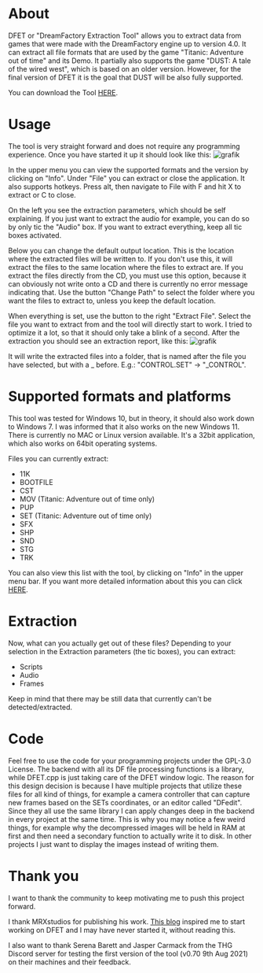 # About
DFET or "DreamFactory Extraction Tool" allows you to extract data from games that were made with the DreamFactory engine up to version 4.0.
It can extract all file formats that are used by the game "Titanic: Adventure out of time" and its Demo. It partially also supports the game "DUST: A tale of the wired west", which is based on an older version. However, for the final version of DFET it is the goal that DUST will be also fully supported.

You can download the Tool [HERE](https://github.com/M3tox/DFET/releases/tag/0.89).

# Usage
The tool is very straight forward and does not require any programming experience. Once you have started it up it should look like this:
![grafik](https://user-images.githubusercontent.com/75583358/128694060-2675db4e-9553-4ce1-8f4b-4a0ea6324464.png)

In the upper menu you can view the supported formats and the version by clicking on "Info". Under "File" you can extract or close the application. It also supports hotkeys. Press alt, then navigate to File with F and hit X to extract or C to close.

On the left you see the extraction parameters, which should be self explaining. If you just want to extract the audio for example, you can do so by only tic the "Audio" box. If you want to extract everything, keep all tic boxes activated.

Below you can change the default output location. This is the location where the extracted files will be written to. If you don't use this, it will extract the files to the same location where the files to extract are. If you extract the files directly from the CD, you must use this option, because it can obviously not write onto a CD and there is currently no error message indicating that.
Use the button "Change Path" to select the folder where you want the files to extract to, unless you keep the default location.

When everything is set, use the button to the right "Extract File". Select the file you want to extract from and the tool will directly start to work. I tried to optimize it a lot, so that it should only take a blink of a second.
After the extraction you should see an extraction report, like this:
![grafik](https://user-images.githubusercontent.com/75583358/128695709-f54d78d4-384c-45ea-9fa8-8075be88cedb.png)

It will write the extracted files into a folder, that is named after the file you have selected, but with a _ before. E.g.: "CONTROL.SET" -> "_CONTROL".

# Supported formats and platforms
This tool was tested for Windows 10, but in theory, it should also work down to Windows 7. I was informed that it also works on the new Windows 11. There is currently no MAC or Linux version available.
It's a 32bit application, which also works on 64bit operating systems.

Files you can currently extract:

- 11K
- BOOTFILE
- CST
- MOV (Titanic: Adventure out of time only)
- PUP
- SET (Titanic: Adventure out of time only)
- SFX
- SHP
- SND
- STG
- TRK

You can also view this list with the tool, by clicking on "Info" in the upper menu bar.
If you want more detailed information about this you can click [HERE](https://github.com/M3tox/DFET/blob/main/FileInfos.md).

# Extraction
Now, what can you actually get out of these files? Depending to your selection in the Extraction parameters (the tic boxes), you can extract:
- Scripts
- Audio
- Frames

Keep in mind that there may be still data that currently can't be detected/extracted.

# Code
Feel free to use the code for your programming projects under the GPL-3.0 License. The backend with all its DF file processing functions is a library, while DFET.cpp is just taking care of the DFET window logic. The reason for this design decision is because I have multiple projects that utilize these files for all kind of things, for example a camera controller that can capture new frames based on the SETs coordinates, or an editor called "DFedit". Since they all use the same library I can apply changes deep in the backend in every project at the same time.
This is why you may notice a few weird things, for example why the decompressed images will be held in RAM at first and then need a secondary function to actually write it to disk. In other projects I just want to display the images instead of writing them.

# Thank you
I want to thank the community to keep motivating me to push this project forward.

I thank MRXstudios for publishing his work. [This blog](https://mrxstudios.home.blog/2021/03/05/reverse-engineering-dust-uncovering-game-scripts/) inspired me to start working on DFET and I may have never started it, without reading this.

I also want to thank Serena Barett and Jasper Carmack from the THG Discord server for testing the first version of the tool (v0.70 9th Aug 2021) on their machines and their feedback.
